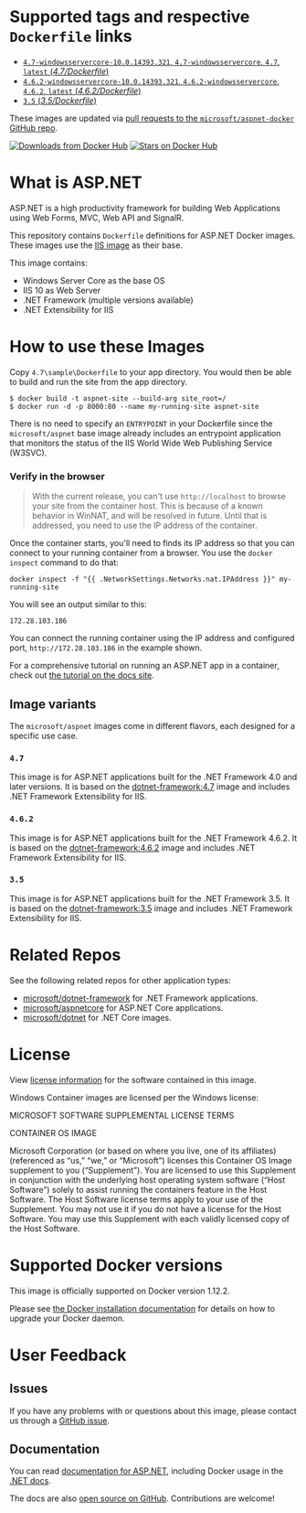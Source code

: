 # Supported tags and respective `Dockerfile` links

- [`4.7-windowsservercore-10.0.14393.321`, `4.7-windowsservercore`, `4.7`, `latest` (*4.7/Dockerfile*)](https://github.com/Microsoft/aspnet-docker/blob/master/4.7/Dockerfile)
- [`4.6.2-windowsservercore-10.0.14393.321`, `4.6.2-windowsservercore`, `4.6.2`, `latest` (*4.6.2/Dockerfile*)](https://github.com/Microsoft/aspnet-docker/blob/master/4.6.2/Dockerfile)
- [`3.5` (*3.5/Dockerfile*)](https://github.com/Microsoft/aspnet-docker/blob/master/3.5/Dockerfile)

These images are updated via [pull requests to the `microsoft/aspnet-docker` GitHub repo](https://github.com/microsoft/aspnet-docker/pulls).

[![Downloads from Docker Hub](https://img.shields.io/docker/pulls/microsoft/aspnet.svg)](https://hub.docker.com/r/microsoft/aspnet)
[![Stars on Docker Hub](https://img.shields.io/docker/stars/microsoft/aspnet.svg)](https://hub.docker.com/r/microsoft/aspnet)

# What is ASP.NET

ASP.NET is a high productivity framework for building Web Applications using Web Forms, MVC, Web API and SignalR.

This repository contains `Dockerfile` definitions for ASP.NET Docker images. These images use the [IIS image](https://hub.docker.com/r/microsoft/iis/) as their base.

This image contains:
- Windows Server Core as the base OS
- IIS 10 as Web Server
- .NET Framework (multiple versions available)
- .NET Extensibility for IIS

# How to use these Images

Copy `4.7\sample\Dockerfile` to your app directory. You would then be able to build and run the site from the app directory.

```
$ docker build -t aspnet-site --build-arg site_root=/
$ docker run -d -p 8000:80 --name my-running-site aspnet-site
```

There is no need to specify an `ENTRYPOINT` in your Dockerfile since the `microsoft/aspnet` base image already includes an entrypoint application that monitors the status of the IIS World Wide Web Publishing Service (W3SVC).

### Verify in the browser

> With the current release, you can't use `http://localhost` to browse your site from the container host. This is because of a known behavior in WinNAT, and will be resolved in future. Until that is addressed, you need to use the IP address of the container.

Once the container starts, you'll need to finds its IP address so that you can connect to your running container from a browser. You use the `docker inspect` command to do that:

`docker inspect -f "{{ .NetworkSettings.Networks.nat.IPAddress }}" my-running-site`

You will see an output similar to this:

```
172.28.103.186
```

You can connect the running container using the IP address and configured port, `http://172.28.103.186` in the example shown.

For a comprehensive tutorial on running an ASP.NET app in a container, check out [the tutorial on the docs site](https://docs.microsoft.com/en-us/dotnet/articles/framework/docker/aspnetmvc).

## Image variants

The `microsoft/aspnet` images come in different flavors, each designed for a specific use case.

### `4.7`

This image is for ASP.NET applications built for the .NET Framework 4.0 and later versions. It is based on the [dotnet-framework:4.7](https://hub.docker.com/r/microsoft/dotnet-framework/) image and includes .NET Framework Extensibility for IIS.

### `4.6.2`

This image is for ASP.NET applications built for the .NET Framework 4.6.2. It is based on the [dotnet-framework:4.6.2](https://hub.docker.com/r/microsoft/dotnet-framework/) image and includes .NET Framework Extensibility for IIS.

### `3.5`

This image is for ASP.NET applications built for the .NET Framework 3.5. It is based on the [dotnet-framework:3.5](https://hub.docker.com/r/microsoft/dotnet-framework/) image and includes .NET Framework Extensibility for IIS.

# Related Repos

See the following related repos for other application types:

- [microsoft/dotnet-framework](https://hub.docker.com/r/microsoft/dotnet-framework/) for .NET Framework applications.
- [microsoft/aspnetcore](https://hub.docker.com/r/microsoft/aspnetcore/) for ASP.NET Core applications.
- [microsoft/dotnet](https://hub.docker.com/r/microsoft/dotnet/) for .NET Core images.

# License

View [license information](https://www.microsoft.com/net/dotnet_library_license.htm) for the software contained in this image. 

Windows Container images are licensed per the Windows license:

MICROSOFT SOFTWARE SUPPLEMENTAL LICENSE TERMS

CONTAINER OS IMAGE

Microsoft Corporation (or based on where you live, one of its affiliates) (referenced as “us,” “we,” or “Microsoft”) licenses this Container OS Image supplement to you (“Supplement”). You are licensed to use this Supplement in conjunction with the underlying host operating system software (“Host Software”) solely to assist running the containers feature in the Host Software. The Host Software license terms apply to your use of the Supplement. You may not use it if you do not have a license for the Host Software. You may use this Supplement with each validly licensed copy of the Host Software.

# Supported Docker versions

This image is officially supported on Docker version 1.12.2.

Please see [the Docker installation documentation](https://docs.docker.com/installation/) for details on how to upgrade your Docker daemon.

# User Feedback

## Issues

If you have any problems with or questions about this image, please contact us through a [GitHub issue](https://github.com/microsoft/aspnet-docker/issues).

## Documentation

You can read [documentation for ASP.NET](https://docs.microsoft.com/aspnet/overview), including Docker usage in the [.NET docs](https://docs.microsoft.com/dotnet/framework/docker/aspnetmvc). 

The docs are also [open source on GitHub](https://github.com/dotnet/docs). Contributions are welcome!
